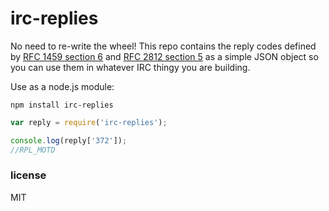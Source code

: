 irc-replies
===========

No need to re-write the wheel! This repo contains the reply codes defined
by [RFC 1459 section 6](https://tools.ietf.org/html/rfc1459#section-6) and
[RFC 2812 section 5](http://tools.ietf.org/html/rfc2812#section-5) as a
simple JSON object so you can use them in whatever IRC thingy you are building.

Use as a node.js module:
```
npm install irc-replies
```


```javascript
var reply = require('irc-replies');

console.log(reply['372']);
//RPL_MOTD
```


### license
MIT
